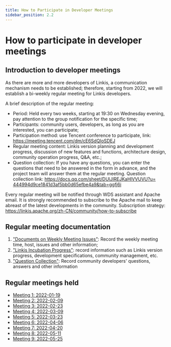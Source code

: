 ```yaml
---
title: How to Participate in Developer Meetings
sidebar_position: 2.2
---
```


# How to participate in developer meetings

## Introduction to developer meetings

As there are more and more developers of Linkis, a communication mechanism needs to be established; therefore, starting from 2022, we will establish a bi-weekly regular meeting for Linkis developers.

A brief description of the regular meeting:
- Period: Held every two weeks, starting at 19:30 on Wednesday evening, pay attention to the group notification for the specific time;
- Participants: community users, developers, as long as you are interested, you can participate;
- Participation method: use Tencent conference to participate, link: https://meeting.tencent.com/dm/cE6SdQIoSDEJ
- Regular meeting content: Linkis version planning and development progress, discussion of new features and functions, architecture design, community operation progress, Q&A, etc.;
- Question collection: If you have any questions, you can enter the questions that need to be answered in the form in advance, and the project team will answer them at the regular meeting. Question collection link: [https://docs.qq.com/sheet/DUlJIREJKaHlVVUVU?u= 444994d9ce1841d3af5bb0d65efbe4a9&tab=ggfj6i](https://docs.qq.com/sheet/DUlJIREJKaHlVVUVU?u=444994d9ce1841d3af5bb0d65efbe4a9&tab=ggfj6i)

Every regular meeting will be notified through WDS assistant and Apache email.
It is strongly recommended to subscribe to the Apache mail to keep abreast of the latest developments in the community. Subscription strategy: https://linkis.apache.org/zh-CN/community/how-to-subscribe

## Regular meeting documentation
1. ["Documents on Weekly Meeting Issues"](https://docs.qq.com/doc/DZkFFbHVWc3F2V3N3?u=444994d9ce1841d3af5bb0d65efbe4a9): Record the weekly meeting time, host, issues and other information;
2. ["Linkis Incubation Progress"](https://docs.qq.com/sheet/DSFJyTld3Y0JGeU54?u=444994d9ce1841d3af5bb0d65efbe4a9&tab=uf5xax): record information such as Linkis version progress, development specifications, community management, etc.
3. ["Question Collection"](https://docs.qq.com/sheet/DUlJIREJKaHlVVUVU?u=444994d9ce1841d3af5bb0d65efbe4a9&tab=ggfj6i): Record community developers' questions, answers and other information


## Regular meetings held
- [Meeting 1: 2022-01-19](https://github.com/apache/incubator-linkis/issues/2106#issuecomment-1124810585)
- [Meeting 2: 2022-02-09](https://github.com/apache/incubator-linkis/issues/2106#issuecomment-1124810803) 
- [Meeting 3: 2022-02-23](https://github.com/apache/incubator-linkis/issues/2106#issuecomment-1124810948)
- [Meeting 4: 2022-03-09](https://github.com/apache/incubator-linkis/issues/2106#issuecomment-1124812549)
- [Meeting 5: 2022-03-23](https://github.com/apache/incubator-linkis/issues/2106#issuecomment-1124812700)
- [Meeting 6: 2022-04-06](https://github.com/apache/incubator-linkis/issues/2106#issuecomment-1124813196)
- [Meeting 7: 2022-04-20](https://github.com/apache/incubator-linkis/issues/2106#issuecomment-1124813537)
- [Meeting 8: 2022-05-11](https://github.com/apache/incubator-linkis/issues/2106#issuecomment-1124813976)
- [Meeting 9: 2022-05-25](https://github.com/apache/incubator-linkis/issues/2106#issuecomment-1139226462)

